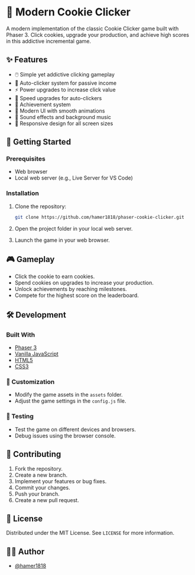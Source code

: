 # 🍪 Modern Cookie Clicker

A modern implementation of the classic Cookie Clicker game built with Phaser 3. Click cookies, upgrade your production, and achieve high scores in this addictive incremental game.

## ✨ Features

- 🖱️ Simple yet addictive clicking gameplay
- 🔄 Auto-clicker system for passive income
- ⚡ Power upgrades to increase click value
- 🚀 Speed upgrades for auto-clickers
- 🎯 Achievement system
- 🎨 Modern UI with smooth animations
- 🎵 Sound effects and background music
- 📱 Responsive design for all screen sizes

## 🚀 Getting Started

### Prerequisites

- Web browser
- Local web server (e.g., Live Server for VS Code)

### Installation

1. Clone the repository:

   ```bash
   git clone https://github.com/hamer1818/phaser-cookie-clicker.git
    ```
2. Open the project folder in your local web server.

3. Launch the game in your web browser.

## 🎮 Gameplay

- Click the cookie to earn cookies.
- Spend cookies on upgrades to increase your production.
- Unlock achievements by reaching milestones.
- Compete for the highest score on the leaderboard.

## 🛠️ Development

### Built With

- [Phaser 3](https://phaser.io/)
- [Vanilla JavaScript](https://developer.mozilla.org/en-US/docs/Web/JavaScript)
- [HTML5](https://developer.mozilla.org/en-US/docs/Web/Guide/HTML/HTML5)
- [CSS3](https://developer.mozilla.org/en-US/docs/Web/CSS)

### 🎨 Customization

- Modify the game assets in the `assets` folder.
- Adjust the game settings in the `config.js` file.

### 🐞 Testing

- Test the game on different devices and browsers.
- Debug issues using the browser console.

## 🤝 Contributing

1. Fork the repository.
2. Create a new branch.
3. Implement your features or bug fixes.
4. Commit your changes.
5. Push your branch.
6. Create a new pull request.

## 📝 License

Distributed under the MIT License. See `LICENSE` for more information.

## 🧑‍💻 Author

- [@hamer1818](https://github.com/hamer1818)

